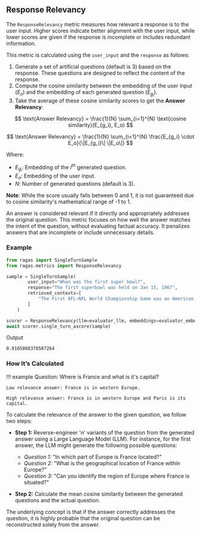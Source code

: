 ## Response Relevancy

The `ResponseRelevancy` metric measures how relevant a response is to the user input. Higher scores indicate better alignment with the user input, while lower scores are given if the response is incomplete or includes redundant information.  

This metric is calculated using the `user_input` and the `response` as follows:  

1. Generate a set of artificial questions (default is 3) based on the response. These questions are designed to reflect the content of the response.  
2. Compute the cosine similarity between the embedding of the user input ($E_o$) and the embedding of each generated question ($E_{g_i}$).  
3. Take the average of these cosine similarity scores to get the **Answer Relevancy**:  

$$
\text{Answer Relevancy} = \frac{1}{N} \sum_{i=1}^{N} \text{cosine similarity}(E_{g_i}, E_o)
$$  

$$
\text{Answer Relevancy} = \frac{1}{N} \sum_{i=1}^{N} \frac{E_{g_i} \cdot E_o}{\|E_{g_i}\| \|E_o\|}
$$  

Where:  
- $E_{g_i}$: Embedding of the $i^{th}$ generated question.  
- $E_o$: Embedding of the user input.  
- $N$: Number of generated questions (default is 3).  

**Note**: While the score usually falls between 0 and 1, it is not guaranteed due to cosine similarity's mathematical range of -1 to 1.

An answer is considered relevant if it directly and appropriately addresses the original question. This metric focuses on how well the answer matches the intent of the question, without evaluating factual accuracy. It penalizes answers that are incomplete or include unnecessary details.

### Example

```python
from ragas import SingleTurnSample 
from ragas.metrics import ResponseRelevancy

sample = SingleTurnSample(
        user_input="When was the first super bowl?",
        response="The first superbowl was held on Jan 15, 1967",
        retrieved_contexts=[
            "The First AFL–NFL World Championship Game was an American football game played on January 15, 1967, at the Los Angeles Memorial Coliseum in Los Angeles."
        ]
    )

scorer = ResponseRelevancy(llm=evaluator_llm, embeddings=evaluator_embedding)
await scorer.single_turn_ascore(sample)
```
Output
```
0.9165088378587264
```

### How It’s Calculated

!!! example
    Question: Where is France and what is it's capital?

    Low relevance answer: France is in western Europe.

    High relevance answer: France is in western Europe and Paris is its capital.

To calculate the relevance of the answer to the given question, we follow two steps:

- **Step 1:** Reverse-engineer 'n' variants of the question from the generated answer using a Large Language Model (LLM). 
  For instance, for the first answer, the LLM might generate the following possible questions:
    - *Question 1:* "In which part of Europe is France located?"
    - *Question 2:* "What is the geographical location of France within Europe?"
    - *Question 3:* "Can you identify the region of Europe where France is situated?"

- **Step 2:** Calculate the mean cosine similarity between the generated questions and the actual question.

The underlying concept is that if the answer correctly addresses the question, it is highly probable that the original question can be reconstructed solely from the answer.
